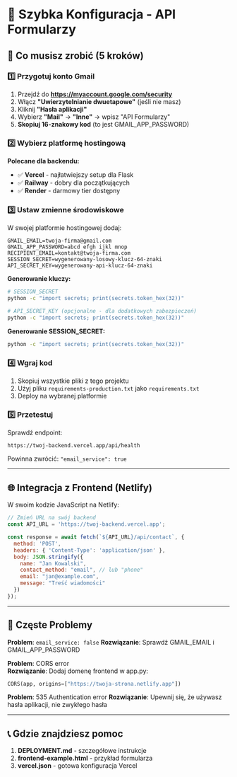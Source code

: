 # 📧 Szybka Konfiguracja - API Formularzy

## 🎯 Co musisz zrobić (5 kroków)

### 1️⃣ Przygotuj konto Gmail

1. Przejdź do **https://myaccount.google.com/security**
2. Włącz **"Uwierzytelnianie dwuetapowe"** (jeśli nie masz)
3. Kliknij **"Hasła aplikacji"**
4. Wybierz **"Mail"** → **"Inne"** → wpisz "API Formularzy"
5. **Skopiuj 16-znakowy kod** (to jest GMAIL_APP_PASSWORD)

### 2️⃣ Wybierz platformę hostingową

**Polecane dla backendu:**
- ✅ **Vercel** - najłatwiejszy setup dla Flask
- ✅ **Railway** - dobry dla początkujących  
- ✅ **Render** - darmowy tier dostępny

### 3️⃣ Ustaw zmienne środowiskowe

W swojej platformie hostingowej dodaj:

```
GMAIL_EMAIL=twoja-firma@gmail.com
GMAIL_APP_PASSWORD=abcd efgh ijkl mnop  
RECIPIENT_EMAIL=kontakt@twoja-firma.com
SESSION_SECRET=wygenerowany-losowy-klucz-64-znaki
API_SECRET_KEY=wygenerowany-api-klucz-64-znaki
```

**Generowanie kluczy:**
```bash
# SESSION_SECRET
python -c "import secrets; print(secrets.token_hex(32))"

# API_SECRET_KEY (opcjonalne - dla dodatkowych zabezpieczeń)
python -c "import secrets; print(secrets.token_hex(32))"
```

**Generowanie SESSION_SECRET:**
```bash
python -c "import secrets; print(secrets.token_hex(32))"
```

### 4️⃣ Wgraj kod

1. Skopiuj wszystkie pliki z tego projektu
2. Użyj pliku `requirements-production.txt` jako `requirements.txt`
3. Deploy na wybranej platformie

### 5️⃣ Przetestuj

Sprawdź endpoint:
```
https://twoj-backend.vercel.app/api/health
```

Powinna zwrócić: `"email_service": true`

---

## 🌐 Integracja z Frontend (Netlify)

W swoim kodzie JavaScript na Netlify:

```javascript
// Zmień URL na swój backend
const API_URL = 'https://twoj-backend.vercel.app';

const response = await fetch(`${API_URL}/api/contact`, {
  method: 'POST',
  headers: { 'Content-Type': 'application/json' },
  body: JSON.stringify({
    name: "Jan Kowalski",
    contact_method: "email", // lub "phone"
    email: "jan@example.com",
    message: "Treść wiadomości"
  })
});
```

---

## 🚨 Częste Problemy

**Problem**: `email_service: false`
**Rozwiązanie**: Sprawdź GMAIL_EMAIL i GMAIL_APP_PASSWORD

**Problem**: CORS error  
**Rozwiązanie**: Dodaj domenę frontend w app.py:
```python
CORS(app, origins=["https://twoja-strona.netlify.app"])
```

**Problem**: 535 Authentication error
**Rozwiązanie**: Upewnij się, że używasz hasła aplikacji, nie zwykłego hasła

---

## 📞 Gdzie znajdziesz pomoc

1. **DEPLOYMENT.md** - szczegółowe instrukcje
2. **frontend-example.html** - przykład formularza
3. **vercel.json** - gotowa konfiguracja Vercel